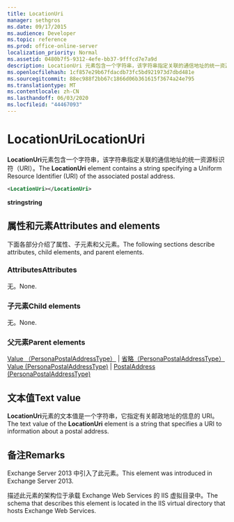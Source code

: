```yaml
---
title: LocationUri
manager: sethgros
ms.date: 09/17/2015
ms.audience: Developer
ms.topic: reference
ms.prod: office-online-server
localization_priority: Normal
ms.assetid: 0480b7f5-9312-4efe-bb37-9fffcd7e7a9d
description: LocationUri 元素包含一个字符串，该字符串指定关联的通信地址的统一资源标识符（URI）。
ms.openlocfilehash: 1cf857e29b67fdacdb73fc5bd921973d7dbd481e
ms.sourcegitcommit: 88ec988f2bb67c1866d06b361615f3674a24e795
ms.translationtype: MT
ms.contentlocale: zh-CN
ms.lasthandoff: 06/03/2020
ms.locfileid: "44467093"
---
```

# <a name="locationuri"></a><span data-ttu-id="4a664-103">LocationUri</span><span class="sxs-lookup"><span data-stu-id="4a664-103">LocationUri</span></span>

<span data-ttu-id="4a664-104">**LocationUri**元素包含一个字符串，该字符串指定关联的通信地址的统一资源标识符（URI）。</span><span class="sxs-lookup"><span data-stu-id="4a664-104">The **LocationUri** element contains a string specifying a Uniform Resource Identifier (URI) of the associated postal address.</span></span> 
  
```XML
<LocationUri></LocationUri>
```

 <span data-ttu-id="4a664-105">**string**</span><span class="sxs-lookup"><span data-stu-id="4a664-105">**string**</span></span>
## <a name="attributes-and-elements"></a><span data-ttu-id="4a664-106">属性和元素</span><span class="sxs-lookup"><span data-stu-id="4a664-106">Attributes and elements</span></span>

<span data-ttu-id="4a664-107">下面各部分介绍了属性、子元素和父元素。</span><span class="sxs-lookup"><span data-stu-id="4a664-107">The following sections describe attributes, child elements, and parent elements.</span></span>
  
### <a name="attributes"></a><span data-ttu-id="4a664-108">Attributes</span><span class="sxs-lookup"><span data-stu-id="4a664-108">Attributes</span></span>

<span data-ttu-id="4a664-109">无。</span><span class="sxs-lookup"><span data-stu-id="4a664-109">None.</span></span>
  
### <a name="child-elements"></a><span data-ttu-id="4a664-110">子元素</span><span class="sxs-lookup"><span data-stu-id="4a664-110">Child elements</span></span>

<span data-ttu-id="4a664-111">无。</span><span class="sxs-lookup"><span data-stu-id="4a664-111">None.</span></span>
  
### <a name="parent-elements"></a><span data-ttu-id="4a664-112">父元素</span><span class="sxs-lookup"><span data-stu-id="4a664-112">Parent elements</span></span>

<span data-ttu-id="4a664-113">[Value （PersonaPostalAddressType）](value-personapostaladdresstype.md)  | [省略（PersonaPostalAddressType）](postaladdress-personapostaladdresstype.md)</span><span class="sxs-lookup"><span data-stu-id="4a664-113">[Value (PersonaPostalAddressType)](value-personapostaladdresstype.md) | [PostalAddress (PersonaPostalAddressType)](postaladdress-personapostaladdresstype.md)</span></span>
  
## <a name="text-value"></a><span data-ttu-id="4a664-114">文本值</span><span class="sxs-lookup"><span data-stu-id="4a664-114">Text value</span></span>

<span data-ttu-id="4a664-115">**LocationUri**元素的文本值是一个字符串，它指定有关邮政地址的信息的 URI。</span><span class="sxs-lookup"><span data-stu-id="4a664-115">The text value of the **LocationUri** element is a string that specifies a URI to information about a postal address.</span></span> 
  
## <a name="remarks"></a><span data-ttu-id="4a664-116">备注</span><span class="sxs-lookup"><span data-stu-id="4a664-116">Remarks</span></span>

<span data-ttu-id="4a664-117">Exchange Server 2013 中引入了此元素。</span><span class="sxs-lookup"><span data-stu-id="4a664-117">This element was introduced in Exchange Server 2013.</span></span>
  
<span data-ttu-id="4a664-118">描述此元素的架构位于承载 Exchange Web Services 的 IIS 虚拟目录中。</span><span class="sxs-lookup"><span data-stu-id="4a664-118">The schema that describes this element is located in the IIS virtual directory that hosts Exchange Web Services.</span></span>
  

